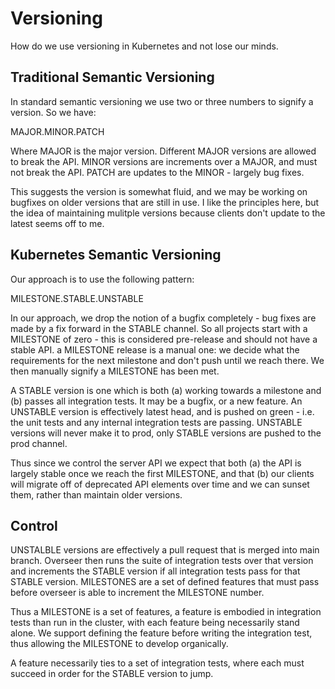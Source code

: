 # Versioning

How do we use versioning in Kubernetes and not lose our minds.

## Traditional Semantic Versioning

In standard semantic versioning we use two or three numbers to signify
a version. So we have:

MAJOR.MINOR.PATCH

Where MAJOR is the major version. Different MAJOR versions are allowed to break
the API. MINOR versions are increments over a MAJOR, and must not break the API.
PATCH are updates to the MINOR - largely bug fixes.

This suggests the version is somewhat fluid, and we may be working on bugfixes
on older versions that are still in use. I like the principles here, but the idea
of maintaining mulitple versions because clients don't update to the latest seems
off to me.

## Kubernetes Semantic Versioning

Our approach is to use the following pattern:

MILESTONE.STABLE.UNSTABLE

In our approach, we drop the notion of a bugfix completely - bug fixes are made by
a fix forward in the STABLE channel. So all projects start with a MILESTONE of zero - this
is considered pre-release and should not have a stable API. a MILESTONE release is a manual
one: we decide what the requirements for the next milestone and don't push until we reach
there. We then manually signify a MILESTONE has been met.

A STABLE version is one which is both (a) working towards a milestone and (b) passes all
integration tests. It may be a bugfix, or a new feature. An UNSTABLE version is effectively
latest head, and is pushed on green - i.e. the unit tests and any internal integration tests
are passing. UNSTABLE versions will never make it to prod, only STABLE versions are pushed
to the prod channel.

Thus since we control the server API we expect that both (a) the API is largely stable once we
reach the first MILESTONE, and that (b) our clients will migrate off of deprecated API
elements over time and we can sunset them, rather than maintain older versions.

## Control

UNSTALBLE versions are effectively a pull request that is merged into main branch. Overseer then
runs the suite of integration tests over that version and increments the STABLE version if all
integration tests pass for that STABLE version. MILESTONES are a set of defined features that must
pass before overseer is able to increment the MILESTONE number.

Thus a MILESTONE is a set of features, a feature is embodied in integration tests than run in the cluster,
with each feature being necessarily stand alone. We support defining the feature before writing the
integration test, thus allowing the MILESTONE to develop organically.

A feature necessarily ties to a set of integration tests, where each must succeed in order for the STABLE
version to jump.
